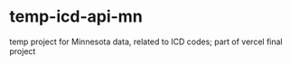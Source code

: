 # temp-icd-api-mn
temp project for Minnesota data, related to ICD codes; part of vercel final project
